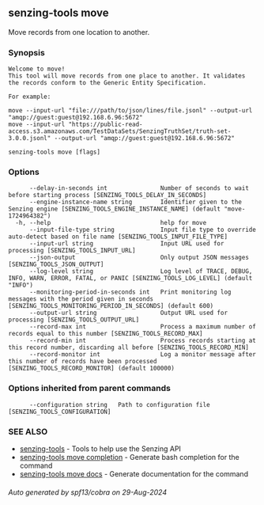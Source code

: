 ## senzing-tools move

Move records from one location to another.

### Synopsis


    Welcome to move!
    This tool will move records from one place to another. It validates the records conform to the Generic Entity Specification.

    For example:

    move --input-url "file:///path/to/json/lines/file.jsonl" --output-url "amqp://guest:guest@192.168.6.96:5672"
    move --input-url "https://public-read-access.s3.amazonaws.com/TestDataSets/SenzingTruthSet/truth-set-3.0.0.jsonl" --output-url "amqp://guest:guest@192.168.6.96:5672"


```
senzing-tools move [flags]
```

### Options

```
      --delay-in-seconds int               Number of seconds to wait before starting process [SENZING_TOOLS_DELAY_IN_SECONDS]
      --engine-instance-name string        Identifier given to the Senzing engine [SENZING_TOOLS_ENGINE_INSTANCE_NAME] (default "move-1724964382")
  -h, --help                               help for move
      --input-file-type string             Input file type to override auto-detect based on file name [SENZING_TOOLS_INPUT_FILE_TYPE]
      --input-url string                   Input URL used for processing [SENZING_TOOLS_INPUT_URL]
      --json-output                        Only output JSON messages  [SENZING_TOOLS_JSON_OUTPUT]
      --log-level string                   Log level of TRACE, DEBUG, INFO, WARN, ERROR, FATAL, or PANIC [SENZING_TOOLS_LOG_LEVEL] (default "INFO")
      --monitoring-period-in-seconds int   Print monitoring log messages with the period given in seconds [SENZING_TOOLS_MONITORING_PERIOD_IN_SECONDS] (default 600)
      --output-url string                  Output URL used for processing [SENZING_TOOLS_OUTPUT_URL]
      --record-max int                     Process a maximum number of records equal to this number [SENZING_TOOLS_RECORD_MAX]
      --record-min int                     Process records starting at this record number, discarding all before [SENZING_TOOLS_RECORD_MIN]
      --record-monitor int                 Log a monitor message after this number of records have been processed [SENZING_TOOLS_RECORD_MONITOR] (default 100000)
```

### Options inherited from parent commands

```
      --configuration string   Path to configuration file [SENZING_TOOLS_CONFIGURATION]
```

### SEE ALSO

* [senzing-tools](senzing-tools.md)	 - Tools to help use the Senzing API
* [senzing-tools move completion](senzing-tools_move_completion.md)	 - Generate bash completion for the command
* [senzing-tools move docs](senzing-tools_move_docs.md)	 - Generate documentation for the command

###### Auto generated by spf13/cobra on 29-Aug-2024
